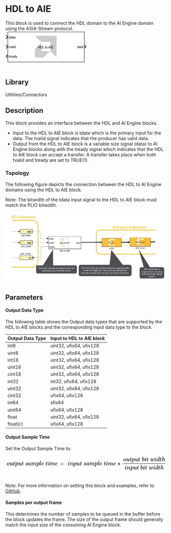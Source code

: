 # HDL to AIE

This block is used to connect the HDL domain to the AI Engine domain
using the AXI4-Stream protocol.  
![](./Images/block.png)  

## Library

Utilities/Connectors

## Description

This block provides an interface between the HDL and AI Engine blocks.

- Input to the HDL to AIE block is tdata which is the primary input for
  the data. The tvalid signal indicates that the producer has valid
  data.
- Output from the HDL to AIE block is a variable size signal (data) to
  AI Engine blocks along with the tready signal which indicates that the
  HDL to AIE block can accept a transfer. A transfer takes place when
  both tvalid and tready are set to TRUE(1).

### Topology

The following figure depicts the connection between the HDL to AI Engine
domains using the HDL to AIE block.

Note: The bitwidth of the tdata input signal to the HDL to AIE block
must match the PLIO bitwidth.


![](./Images/kvw1647641797578.png)  

## Parameters

#### Output Data Type  
The following table shows the Output data types that are supported by
the HDL to AIE blocks and the corresponding input data type to the
block.

| Output Data Type | Input to HDL to AIE block |
|------------------|---------------------------|
| int8             | uint32, ufix64, ufix128   |
| uint8            | uint32, ufix64, ufix128   |
| int16            | uint32, ufix64, ufix128   |
| uint16           | uint32, ufix64, ufix128   |
| cint16           | uint32, ufix64, ufix128   |
| int32            | int32, ufix64, ufix128    |
| uint32           | uint32, ufix64, ufix128   |
| cint32           | ufix64, ufix128           |
| int64            | sfix64                    |
| uint64           | ufix64, ufix128           |
| float            | uint32, ufix64, ufix128   |
| float(c)         | ufix64, ufix128           |

#### Output Sample Time  
Set the Output Sample Time to:  
![](./Images/ief1631890511197.png)  

Note: For more information on setting this block and examples, refer to
[GitHub](https://github.com/Xilinx/Vitis_Model_Composer).

#### Samples per output frame  
This determines the number of samples to be queued in the buffer before
the block updates the frame. The size of the output frame should
generally match the input size of the consuming AI Engine block.
